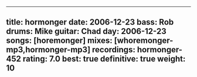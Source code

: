 
---
title: hormonger
date: 2006-12-23
bass:	Rob
drums:	Mike
guitar:	Chad
day: 2006-12-23
songs: [horemonger]
mixes: [whoremonger-mp3,hormonger-mp3]
recordings: hormonger-452
rating: 7.0
best: true
definitive: true
weight: 10
---
